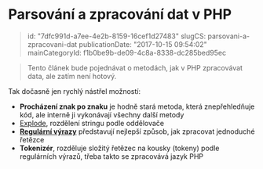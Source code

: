 Parsování a zpracování dat v PHP
================================

> id: "7dfc991d-a7ee-4e2b-8159-16cef1d27483"
> slugCS: parsovani-a-zpracovani-dat
> publicationDate: "2017-10-15 09:54:02"
> mainCategoryId: f1b0be9b-de09-4c8a-8338-dc285bed95ec

> Tento článek bude pojednávat o metodách, jak v PHP zpracovávat data, ale zatím není hotový.

Tak dočasně jen rychlý nástřel možností:

- **Procházení znak po znaku** je hodně stará metoda, která znepřehledňuje kód, ale interně ji vykonávají všechny další metody
- <a href="/explode">Explode</a>, rozdělení stringu podle oddělovače
- <a href="/regex">**Regulární výrazy**</a> představují nejlepší způsob, jak zpracovat jednoduché řetězce
- **Tokenizér**, rozděluje složitý řetězec na kousky (tokeny) podle regulárních výrazů, třeba takto se zpracovává jazyk PHP
